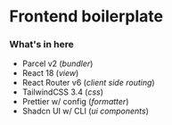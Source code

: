 # Frontend boilerplate

### What's in here

- Parcel v2 (_bundler_)
- React 18 (_view_)
- React Router v6 (_client side routing_)
- TailwindCSS 3.4 (_css_)
- Prettier w/ config (_formatter_)
- Shadcn UI w/ CLI (_ui components_)
